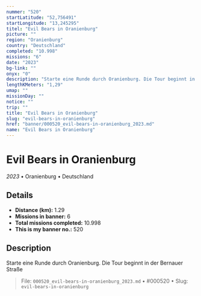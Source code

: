 ```yaml
---
nummer: "520"
startLatitude: "52,756491"
startLongitude: "13,245295"
titel: "Evil Bears in Oranienburg"
picture: ""
region: "Oranienburg"
country: "Deutschland"
completed: "10.998"
missions: "6"
date: "2023"
bg-link: ""
onyx: "0"
description: "Starte eine Runde durch Oranienburg. Die Tour beginnt in der Bernauer Straße"
lengthKMeters: "1,29"
umap: ""
missionDay: ""
notice: ""
trip: ""
title: "Evil Bears in Oranienburg"
slug: "evil-bears-in-oranienburg"
href: "banner/000520_evil-bears-in-oranienburg_2023.md"
name: "Evil Bears in Oranienburg"
---
```

# Evil Bears in Oranienburg

*2023* • Oranienburg • Deutschland





## Details
- **Distance (km):** 1.29
- **Missions in banner:** 6
- **Total missions completed:** 10.998
- **This is my banner no.:** 520



## Description
Starte eine Runde durch Oranienburg. Die Tour beginnt in der Bernauer Straße




> File: `000520_evil-bears-in-oranienburg_2023.md`
> • #000520
> • Slug: `evil-bears-in-oranienburg`
